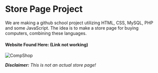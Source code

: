 # Store Page Project

We are making a github school project utilizing HTML, CSS, MySQL, PHP and some JavaScript. The idea is to make a store page for buying computers, combining these languages.

#### **Website Found Here:** (Link not working)
![CompShop](http://github.com/IT-School-Project/www.git)

*__Disclaimer:__ This is not an actual store page!*
